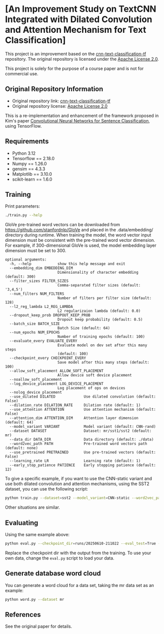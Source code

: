 # [An Improvement Study on TextCNN Integrated with Dilated Convolution and Attention Mechanism for Text Classification]

This project is an improvement based on the [cnn-text-classification-tf](http://www.wildml.com/2015/12/implementing-a-cnn-for-text-classification-in-tensorflow/) repository. The original repository is licensed under the [Apache License 2.0](http://www.apache.org/licenses/LICENSE-2.0).

This project is solely for the purpose of a course paper and is not for commercial use.

## Original Repository Information
- Original repository link: [cnn-text-classification-tf](http://www.wildml.com/2015/12/implementing-a-cnn-for-text-classification-in-tensorflow/)
- Original repository license: [Apache License 2.0](http://www.apache.org/licenses/LICENSE-2.0)

This is a re-implementation and enhancement of the framework proposed in Kim's paper [Convolutional Neural Networks for Sentence Classification](http://arxiv.org/abs/1408.5882), using TensorFlow. 

## Requirements

- Python 3.12
- Tensorflow == 2.18.0
- Numpy == 1.26.0
- gensim == 4.3.3
- Matplotlib == 3.10.0
- scikit-learn == 1.6.0

## Training

Print parameters:

```bash
./train.py --help
```
GloVe pre-trained word vectors can be downloaded from https://github.com/stanfordnlp/GloVe and placed in the .data/embedding/ directory during runtime. When training the model, the word vector input dimension must be consistent with the pre-trained word vector dimension. For example, if 300-dimensional GloVe is used, the model embedding layer dimension must be set to 300.

```
optional arguments:
  -h, --help            show this help message and exit
  --embedding_dim EMBEDDING_DIM
                        Dimensionality of character embedding (default: 300)
  --filter_sizes FILTER_SIZES
                        Comma-separated filter sizes (default: '3,4,5')
  --num_filters NUM_FILTERS
                        Number of filters per filter size (default: 128)
  --l2_reg_lambda L2_REG_LAMBDA
                        L2 regularizaion lambda (default: 0.0)
  --dropout_keep_prob DROPOUT_KEEP_PROB
                        Dropout keep probability (default: 0.5)
  --batch_size BATCH_SIZE
                        Batch Size (default: 64)
  --num_epochs NUM_EPOCHS
                        Number of training epochs (default: 100)
  --evaluate_every EVALUATE_EVERY
                        Evaluate model on dev set after this many steps
                        (default: 100)
  --checkpoint_every CHECKPOINT_EVERY
                        Save model after this many steps (default: 100)
  --allow_soft_placement ALLOW_SOFT_PLACEMENT
                        Allow device soft device placement
  --noallow_soft_placement
  --log_device_placement LOG_DEVICE_PLACEMENT
                        Log placement of ops on devices
  --nolog_device_placement
  --use_dilated DILATED             Use dilated convolution (default: False)
  --dilation_rate DILATION_RATE     Dilation rate (default: 1)
  --use_attention ATTENTION         Use attention mechanism (default: False)
  --attention_dim ATTENTION_DIM     Attention layer dimension (default: 64)
  --model_variant VARIANT           Model variant (default: CNN-rand)
  --dataset DATASET                 Dataset: mr/sst1/sst2 (default: mr)
  --data_dir DATA_DIR               Data directory (default: ./data)
  --word2vec_path PATH              Pre-trained word vectors path (default: none)
  --use_pretrained PRETRAINED       Use pre-trained vectors (default: False)
  --learning_rate LR                Learning rate (default: 1)
  --early_stop_patience PATIENCE    Early stopping patience (default: 12)
```

To give a specific example, if you want to use the CNN-static variant and use both dilated convolution and attention mechanisms, using the SST2 dataset, you can use the following script:
```bash
python train.py --dataset=sst2 --model_variant=CNN-static --word2vec_path=./data/embedding/glove.6B.300d.txt --embedding_dim=300 --use_attention True --use_dilated True --dilation_rate 2
```
Other situations are similar.

## Evaluating
Using the same example above:
```bash
python eval.py --checkpoint_dir=runs/20250610-211022 --eval_test=True --dataset=sst2
```
Replace the checkpoint dir with the output from the training. To use your own data, change the `eval.py` script to load your data.

## Generate database word cloud
You can generate a word cloud for a data set, taking the mr data set as an example:
```bash
python word.py --dataset mr
```

## References
See the original paper for details.
